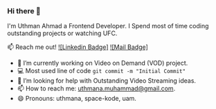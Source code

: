 
<!--
Here are some ideas to get you started:

- 🔭 I’m currently working on ...
- 🌱 I’m currently learning ...
- 👯 I’m looking to collaborate on ...
- 🤔 I’m looking for help with ...
- 💬 Ask me about ...
- 📫 How to reach me: ...
- 😄 Pronouns: ...
- ⚡ Fun fact: ...
-->

### Hi there 👋

I'm Uthman Ahmad a Frontend Developer. I Spend most of time coding outstanding projects or watching UFC.

:mailbox: Reach me out!
[![Linkedin Badge]]([https://www.linkedin.com/in/islem-maboud/](https://www.linkedin.com/in/uthman-ahmad/)) 
[![Mail Badge]](mailto:uthmana.muhammad@gmail.com)

<!-- TODO: Add last video link -->

- 🔭 I’m currently working on Video on Demand (VOD) project.
- :computer: Most used line of code `git commit -m "Initial Commit"`
- 🤔 I’m looking for help with Outstanding Video Streaming ideas.
- 📫 How to reach me: uthmana.muhammad@gmail.com.
- 😄 Pronouns: uthmana, space-kode, uam.



<!-- TODO: Make technologies links takes you to repositories 

### Top Technologies

-->


